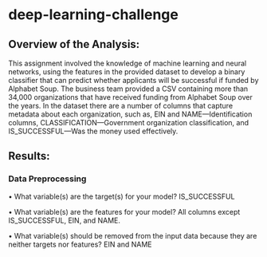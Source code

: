 # deep-learning-challenge

## Overview of the Analysis:

This assignment involved the knowledge of machine learning and neural networks, using the features in the provided dataset to develop a binary classifier that can predict whether applicants will be successful if funded by Alphabet Soup. The business team provided a CSV containing more than 34,000 organizations that have received funding from Alphabet Soup over the years. In the dataset there are a number of columns that capture metadata about each organization, such as, EIN and NAME—Identification columns, CLASSIFICATION—Government organization classification, and IS_SUCCESSFUL—Was the money used effectively.

## Results:

### Data Preprocessing
•	What variable(s) are the target(s) for your model? IS_SUCCESSFUL

•	What variable(s) are the features for your model? All columns except IS_SUCCESSFUL, EIN, and NAME.

•	What variable(s) should be removed from the input data because they are neither targets nor features? EIN and NAME


